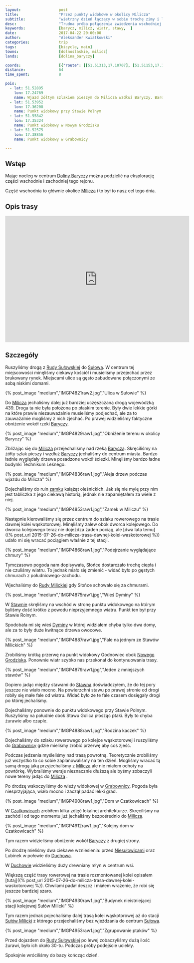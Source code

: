 ```yaml
---
layout:                 post
title:                  "Przez punkty widokowe w okolicy Milicza"
subtitle:               "wietrzny dzień łączący w sobie trochę zimy i lata"
desc:                   "Trudna próba połączenia zwiedzenia wschodniej części Doliny Baryczy rowerem jak i obserwację ptaków."
keywords:               [barycz, milicz, wiatr, stawy,  ]
date:                   2017-04-22 20:00:00
author:                 "Aleksander Kwiatkowski"
categories:             trip
tags:                   [bicycle, main]
towns:                  [dolnoslaskie, milicz]
lands:                  [dolina_baryczy]

coords:                 [{"route": [[51.51313,17.10707], [51.51153,17.11291], [51.51367,17.12286], [51.50846,17.13896], [51.50304,17.16801], [51.49914,17.16750], [51.50499,17.19728], [51.51479,17.21565], [51.53022,17.23659], [51.52822,17.25732], [51.52980,17.26101], [51.53054,17.27302], [51.52814,17.27792], [51.52659,17.29285], [51.53198,17.30624], [51.53233,17.31431], [51.52822,17.33023], [51.52985,17.33894], [51.53759,17.34538], [51.53933,17.36349], [51.55144,17.36748], [51.55230,17.36031], [51.55841,17.35752], [51.55870,17.35362], [51.55830,17.35757], [51.55064,17.35637], [51.53762,17.34568], [51.53935,17.36353], [51.53249,17.36263], [51.53206,17.37581], [51.52512,17.38581], [51.52552,17.38834], [51.52451,17.38392], [51.51238,17.38435], [51.51356,17.35504], [51.51599,17.34182], [51.51823,17.34010], [51.51783,17.32010], [51.52472,17.30688], [51.52699,17.29440], [51.52640,17.29242], [51.52320,17.29294], [51.51853,17.27088], [51.50966,17.26865], [51.50047,17.25800], [51.49075,17.24487], [51.48594,17.23680], [51.48329,17.23672], [51.47677,17.21659], [51.48003,17.20166], [51.48762,17.18822], [51.48519,17.17677], [51.48922,17.16428], [51.49446,17.16569], [51.49443,17.15659], [51.50392,17.16217]], "type": "bicycle"}]
distance:               64
time_spent:             8

pois:
  - lat: 51.52895
    lon: 17.24769
    name: Wjazd żółtym szlakiem pieszym do Milicza wzdłuż Baryczy. Bardzo ładna ścieżka.
  - lat: 51.53952
    lon: 17.36208
    name: Punkt widokowy przy Stawie Polnym
  - lat: 51.55842
    lon: 17.35324
    name: Punkt widokowy w Nowym Grodzisku
  - lat: 51.52575
    lon: 17.38856
    name: Punkt widokowy w Grabownicy

---
```


[wiki-dolina-baryczy]: https://pl.wikipedia.org/wiki/Park_Krajobrazowy_Dolina_Baryczy
[wiki-milicz]: https://pl.wikipedia.org/wiki/Milicz
[wiki-ruda-sulowska]: https://pl.wikipedia.org/wiki/Ruda_Su%C5%82owska
[wiki-sulow]: https://pl.wikipedia.org/wiki/Su%C5%82%C3%B3w_(wie%C5%9B_w_wojew%C3%B3dztwie_dolno%C5%9Bl%C4%85skim)
[wiki-barycz]: https://pl.wikipedia.org/wiki/Barycz_(rzeka)
[wiki-ruda-milicka]: https://pl.wikipedia.org/wiki/Ruda_Milicka
[wiki-stawno]: https://pl.wikipedia.org/wiki/Stawno_(wojew%C3%B3dztwo_dolno%C5%9Bl%C4%85skie)
[wiki-dyminy]: https://pl.wikipedia.org/wiki/Dyminy_(wojew%C3%B3dztwo_dolno%C5%9Bl%C4%85skie)
[wiki-nowe-grodzisko]: https://pl.wikipedia.org/wiki/Nowe_Grodzisko
[wiki-grabownica]: https://pl.wikipedia.org/wiki/Grabownica_(gmina_Milicz)
[wiki-czatkowice]: https://pl.wikipedia.org/wiki/Czatkowice_(wojew%C3%B3dztwo_dolno%C5%9Bl%C4%85skie)
[wiki-niesulowice]: https://pl.wikipedia.org/wiki/Niesu%C5%82owice_(wojew%C3%B3dztwo_dolno%C5%9Bl%C4%85skie)
[wiki-duchowo]: https://pl.wikipedia.org/wiki/Duchowo
[wiki-sulow-milicki]: https://pl.wikipedia.org/wiki/Su%C5%82%C3%B3w_Milicki
[wiki-zamek-milicz]: https://pl.wikipedia.org/wiki/Zamek_w_Miliczu

Wstęp
-----

Mając nocleg w centrum [Doliny Baryczy][wiki-dolina-baryczy] można
podzielić na eksplorację części wschodnie i zachodniej tego rejonu.

Część wschodnia to głównie okolice [Milicza][wiki-milicz] i to był to nasz cel
tego dnia.

Opis trasy
----------

<iframe height='405' width='590' frameborder='0' allowtransparency='true' scrolling='no' src='https://www.strava.com/activities/953297598/embed/8f28fd04ac1a08898de92e8bb9828231e351e826'></iframe>

Szczegóły
---------

Ruszyliśmy drogą z [Rudy Sułowskiej][wiki-ruda-sulowska] do
[Sułowa][wiki-sulow]. W centrum tej miejscowości minęliśmy ciekawy kościół
i musieliśmy przejechać przez brukowany rynek.
Miejscami ulice są gęsto zabudowane połączonymi ze sobą niskimi domami.

{% post_image "medium","IMGP4821raw2.jpg","Ulica w Sułowie" %}

Do [Milicza][wiki-milicz] jechaliśmy dalej już bardziej uczęszczaną drogą
wojewódzką 439.
Droga ta nie była położona po płaskim terenie.
Były dwie lekkie górki na które prawie
niezauważalnie musieliśmy podjechać, ale za to zauważalnie mogliśmy
z nich zjechać.
Po prawej widzieliśmy faktyczne obniżenie wokół rzeki [Baryczy][wiki-barycz].

{% post_image "medium","IMGP4829raw1.jpg","Obniżenie terenu w okolicy Baryczy" %}

Zbliżając się do [Milicza][wiki-milicz] przejechaliśmy nad rzeką
[Baryczą][wiki-barycz]. Skręciliśmy na żółty szlak pieszy i wzdłuż
[Baryczy][wiki-barycz] jechaliśmy do centrum miasta.
Bardzo ładnie wyglądały drzewa posadzone wokół ścieżki.
Minęliśmy bardzo ładne budynki Technikum Leśnego.

{% post_image "medium","IMGP4836raw1.jpg","Aleja drzew podczas wjazdu do Milicza" %}

Dojechaliśmy do ruin [zamku][wiki-zamek-milicz] książąt oleśnickich.
Jak się nie mylę przy nim jest tabliczka z jego ciekawą historią, jednak nie
zapamiętałem za wiele z niej.

{% post_image "medium","IMGP4853raw1.jpg","Zamek w Miliczu" %}

Następnie kierowaliśmy się przez centrum do szlaku rowerowego na trasie dawnej
kolei wąskotorowej. Minęliśmy zalew obok dworca kolejowego.
Do dworca kolejowego teraz nie dojeżdza żaden pociąg, ale
[dwa lata temu]({% post_url 2015-07-26-do-milicza-trasa-dawnej-kolei-waskotorowej %})
udało mi się wracać pociągiem właśnie z tej stacji.

{% post_image "medium","IMGP4868raw1.jpg","Podejrzanie wyglądające chmury" %}

Tymczasowo pogoda nam dopisywała, Słońce dostarczało trochę ciepła i nie
czuliśmy wiatru. To jednak miało się zmienić - widać było po gęstych chmurach
z południowego-zachodu.

Wjechaliśmy do [Rudy Milickiej][wiki-ruda-milicka] gdy Słońce schowało się
za chmurami.

{% post_image "medium","IMGP4875raw1.jpg","Wieś Dyminy" %}

W [Stawnie][wiki-stawno] skręliśmy na wschód w stronę punktu widokowego
na którym byliśmy dość krótko z powodu nieprzyjemnego wiatru.
Punkt ten był przy Stawie Rolnym.

Spodobała mi się wieś [Dyminy][wiki-dyminy] w której widziałem chyba tylko dwa domy,
ale za to były duże kwitnące drzewa owocowe.

<!--
Na północ od [Dymin][wiki-dyminy] widzieliśmy jakiś budynek. Zaciekawił mnie i
zrobiłem mu zdjęcie.
-->

{% post_image "medium","IMGP4887raw1.jpg","Fale na jednym ze Stawów Milickich" %}

Zrobiliśmy krótką przerwę na punkt widokowy Godnowiec
obok [Nowego Grodziska][wiki-nowe-grodzisko].
Ponownie wiatr szybko nas przekonał do kontynuowania trasy.

{% post_image "medium","IMGP4879raw1.jpg","Jeden z mniejszych stawów" %}

Dopiero jadąc między stawami do [Stawna][wiki-stawno] doświadczyłem,
że do tej pory jeszcze nie wiało mocno. Na powierzchni stawu po prawej stronie
od drogi robiły się małe fale od wiatru. Widać było że te fale czasem
dosięgały drogi po której jechaliśmy.

Dojechaliśmy ponownie do punktu widokowego przy Stawie Polnym.
Ruszyliśmy na południe obok Stawu Golica płosząc ptaki. Były
to chyba żurawie albo czaple.

{% post_image "medium","IMGP4888raw1.jpg","Rodzina kaczek" %}

Dojechaliśmy do szlaku rowerowego po kolejce wąskotorowej i ruszyliśmy do
[Grabownicy][wiki-grabownica] gdzie mieliśmy zrobić przerwę aby coś zjeść.

Podczas jedzenia myśleliśmy nad trasą powrotną. Teoretycznie zrobiliśmy już
wszystko to co sobie zaplanowaliśmy na ten dzień.
Mogliśmy wracać tą samą drogą jaką przyjechaliśmy z
[Milicza][wiki-milicz] ale nie miałem ochoty na powtórkę.
Wybraliśmy wersje nieznacznie dłuższą ale
byśmy zobaczyli nowe tereny jadąc do [Milicza][wiki-milicz] .

Po drodzę wskoczyliśmy do wieży widokowej w [Grabownicy][wiki-grabownica].
Pogoda była niesprzyjająca, wiało mocno i zaczął padać lekki grad.

{% post_image "medium","IMGP4908raw1.jpg","Dom w Czatkowicach" %}

W [Czatkowicach][wiki-czatkowice] zrobiłem kilka zdjęć lokalnej architekturze.
Skręciliśmy na zachód i od tego momentu już jechaliśmy bezpośrednio
do [Milicza][wiki-milicz].

{% post_image "medium","IMGP4912raw1.jpg","Kolejny dom w Czatkowicach" %}

Tym razem widzieliśmy obniżenie wokół [Baryczy][wiki-barycz] z drugiej strony.

Po drodzę mieliśmy dwa ciekawe wzniesienia: przed
[Niesułowicami][wiki-niesulowice] oraz Lubinek w połowie do [Duchowa][wiki-duchowo].

W [Duchowie][wiki-duchowo] widzieliśmy duży drewniany młyn w centrum wsi.

Większą część trasy rowerowej na trasie rozmontowanej kolei
opisałem [tutaj]({% post_url 2015-07-26-do-milicza-trasa-dawnej-kolei-waskotorowej %}).
Chwilami padał deszcz i miałem wrażenie, że robi się jeszcze bardziej
szaro.

{% post_image "medium","IMGP4930raw1.jpg","Budynek nieistniejącej stacji kolejowej Sułów Milicki" %}

Tym razem jednak pojechaliśmy dalej trasą kolei wąskotorowej aż do stacji
[Sułów Milicki][wiki-sulow-milicki] z którego przejechaliśmy
bez wjeżdzania do centrum [Sułowa][wiki-sulow].

{% post_image "medium","IMGP4953raw1.jpg","Zgrupowanie ptaków" %}

Przed dojazdem do [Rudy Sułowskiej][wiki-ruda-sulowska] po lewej zobaczyliśmy
dużą ilość żurawi, było ich około 30-tu. Podczas próby podejście uciekły.

Spokojnie wróciliśmy do bazy kończąc dzień.
